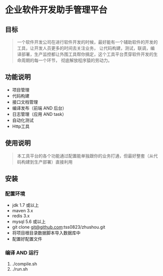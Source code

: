 # 企业软件开发助手管理平台

## 目标

> 一个软件开发公司在进行软件开发的时候，最好能有一个辅助软件的开发的工具，让开发人员更多的时间去关注业务，
让代码构建，测试，联调，编译部署，生产监控都让外围工具帮你搞定，这个工具平台贯穿软件开发的生命周期的每一个环节，
彻底解放程序猿的劳动力。

## 功能说明

* 项目管理
* 代码构建
* 接口文档管理
* 编译发布（前端 AND 后台）
* 日志管理（应用 AND task）
* 自动化测试
* Http工具

## 使用说明

> 本工具平台的各个功能通过配置能单独跟你的业务打通，但最好整套（从代码构建到生产部署）直接利用

## 安装

### 配置环境
* jdk 1.7 或以上
* maven 3.x
* redis 3.x
* mysql 5.6 或以上
* git clone git@github.com:tss0823/zhushou.git
* 将项目根目录数据脚本导入数据库中
* 配置好配置文件 

### 编译 AND 运行
1. ./compile.sh 
2. ./run.sh


